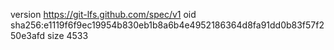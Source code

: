 version https://git-lfs.github.com/spec/v1
oid sha256:e1119f6f9ec19954b830eb1b8a6b4e4952186364d8fa91dd0b83f57f250e3afd
size 4533
